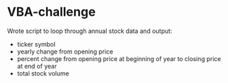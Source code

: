 # VBA-challenge

Wrote script to loop through annual stock data and output:
 - ticker symbol
 - yearly change from opening price
 - percent change from opening price at beginning of year to closing price at end of year
 - total stock volume
 

